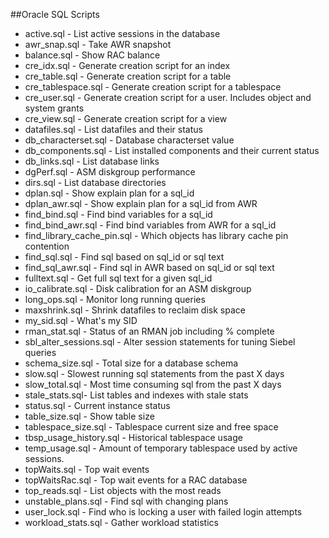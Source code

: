 ##Oracle SQL Scripts
- active.sql - List active sessions in the database
- awr_snap.sql - Take AWR snapshot
- balance.sql - Show RAC balance
- cre_idx.sql - Generate creation script for an index
- cre_table.sql - Generate creation script for a table
- cre_tablespace.sql - Generate creation script for a tablespace
- cre_user.sql - Generate creation script for a user.  Includes object and system grants
- cre_view.sql - Generate creation script for a view
- datafiles.sql - List datafiles and their status
- db_characterset.sql - Database characterset value
- db_components.sql - List installed components and their current status
- db_links.sql - List database links
- dgPerf.sql - ASM diskgroup performance
- dirs.sql - List database directories
- dplan.sql - Show explain plan for a sql_id
- dplan_awr.sql - Show explain plan for a sql_id from AWR
- find_bind.sql - Find bind variables for a sql_id
- find_bind_awr.sql - Find bind variables from AWR for a sql_id
- find_library_cache_pin.sql - Which objects has library cache pin contention
- find_sql.sql - Find sql based on sql_id or sql text
- find_sql_awr.sql - Find sql in AWR based on sql_id or sql text
- fulltext.sql - Get full sql text for a given sql_id
- io_calibrate.sql - Disk calibration for an ASM diskgroup
- long_ops.sql - Monitor long running queries
- maxshrink.sql - Shrink datafiles to reclaim disk space
- my_sid.sql - What's my SID
- rman_stat.sql - Status of an RMAN job including % complete
- sbl_alter_sessions.sql - Alter session statements for tuning Siebel queries
- schema_size.sql - Total size for a database schema
- slow.sql - Slowest running sql statements from the past X days
- slow_total.sql - Most time consuming sql from the past X days
- stale_stats.sql- List tables and indexes with stale stats
- status.sql - Current instance status
- table_size.sql - Show table size
- tablespace_size.sql - Tablespace current size and free space
- tbsp_usage_history.sql - Historical tablespace usage
- temp_usage.sql - Amount of temporary tablespace used by active sessions.
- topWaits.sql - Top wait events
- topWaitsRac.sql - Top wait events for a RAC database
- top_reads.sql - List objects with the most reads
- unstable_plans.sql - Find sql with changing plans
- user_lock.sql - Find who is locking a user with failed login attempts
- workload_stats.sql - Gather workload statistics
